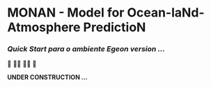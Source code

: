 # MONAN - Model for Ocean-laNd-Atmosphere PredictioN

### *Quick Start para o ambiente Egeon version ...*

🚧 👷‍♀️ 👷‍♂️ 🚧

**UNDER CONSTRUCTION ...**
